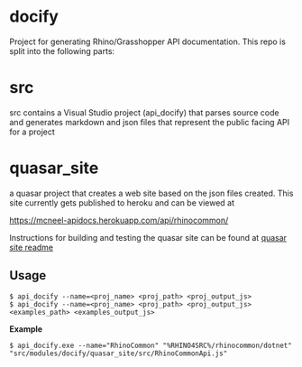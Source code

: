 # docify
Project for generating Rhino/Grasshopper API documentation. This repo is split into the following parts:

# src 
src contains a Visual Studio project (api_docify) that parses source code and generates markdown and json files that represent the public facing API for a project
# quasar_site
a quasar project that creates a web site based on the json files created. This site currently gets published to heroku and can be viewed at

https://mcneel-apidocs.herokuapp.com/api/rhinocommon/

Instructions for building and testing the quasar site can be found at
[quasar site readme](quasar_site/readme.md)


## Usage

```shell
$ api_docify --name=<proj_name> <proj_path> <proj_output_js>
$ api_docify --name=<proj_name> <proj_path> <proj_output_js> <examples_path> <examples_output_js>
```

**Example**

```shell
$ api_docify.exe --name="RhinoCommon" "%RHINO4SRC%/rhinocommon/dotnet" "src/modules/docify/quasar_site/src/RhinoCommonApi.js"
```